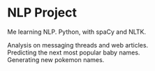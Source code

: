 # NLP Project

Me learning NLP. Python, with spaCy and NLTK. 

Analysis on messaging threads and web articles.  
Predicting the next most popular baby names.  
Generating new pokemon names.
